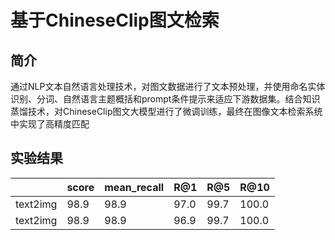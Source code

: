 # 基于ChineseClip图文检索
## 简介
  通过NLP文本自然语言处理技术，对图文数据进行了文本预处理，并使用命名实体识别、分词、自然语言主题概括和prompt条件提示来适应下游数据集。结合知识蒸馏技术，对ChineseClip图文大模型进行了微调训练，最终在图像文本检索系统中实现了高精度匹配

##  实验结果
|  	|  score	| mean_recall  | R@1  | R@5  | R@10  | 
|  ----  | ----  | ----  | ----  | ----  | ----  |
| text2img  | 98.9 | 98.9  | 97.0 | 99.7 | 100.0 |
| text2img  | 98.9 | 98.9  | 96.9  | 99.7 | 100.0 |
